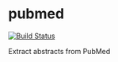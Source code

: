 # pubmed

[![Build Status](https://github.com/yipryan2/pubmed/workflows/PubMed-CI/badge.svg?branch=main)](https://github.com/yipryan2/pubmed/actions)

Extract abstracts from PubMed
